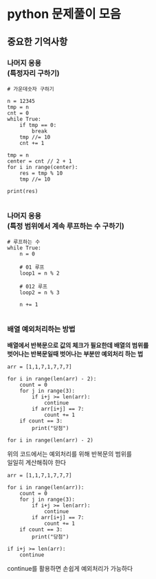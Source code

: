 # python 문제풀이 모음
## 중요한 기억사항
### 나머지 응용<br>(특정자리 구하기)
<pre><code># 가운데숫자 구하기

n = 12345
tmp = n
cnt = 0
while True:
    if tmp == 0:
        break
    tmp //= 10
    cnt += 1

tmp = n
center = cnt // 2 + 1
for i in range(center):
    res = tmp % 10
    tmp //= 10

print(res)

</code></pre>

### 나머지 응용<br>(특정 범위에서 계속 루프하는 수 구하기)
<pre><code># 루프하는 수 
while True:
    n = 0

    # 01 루프
    loop1 = n % 2

    # 012 루프
    loop2 = n % 3

    n += 1

</code></pre>

### 배열 예외처리하는 방법
<b>배열에서 반복문으로 값의 체크가 필요한데 배열의 범위를<br>벗어나는 반복문일때 벗어나는 부분만 예외처리 하는 법</b>
<pre><code>arr = [1,1,7,1,7,7,7]

for i in range(len(arr) - 2):
    count = 0
    for j in range(3):
        if i+j >= len(arr):
            continue
        if arr[i+j] == 7:
            count += 1
    if count == 3:
        print("당첨")
</code></pre>
  
<pre><code>for i in range(len(arr) - 2)</code></pre>
  
위의 코드에서는 예외처리를 위해 반복문의 범위를  
일일히 계산해줘야 한다
  
<pre><code>arr = [1,1,7,1,7,7,7]

for i in range(len(arr)):
    count = 0
    for j in range(3):
        if i+j >= len(arr):
            continue
        if arr[i+j] == 7:
            count += 1
    if count == 3:
        print("당첨")
</code></pre>
  
<pre><code>if i+j >= len(arr):
    continue</code></pre>
  
continue를 활용하면 손쉽게 예외처리가 가능하다